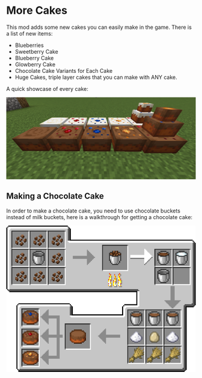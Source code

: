 # More Cakes

This mod adds some new cakes you can easily make in the game. There is a list of new items:

* Blueberries
* Sweetberry Cake
* Blueberry Cake
* Glowberry Cake
* Chocolate Cake Variants for Each Cake
* Huge Cakes, triple layer cakes that you can make with ANY cake.

A quick showcase of every cake:

![img.png](images/showcase1.png)

## Making a Chocolate Cake

In order to make a chocolate cake, you need to use chocolate buckets instead of milk buckets, here is a walkthrough for
getting a chocolate cake:

![chocolate cake graph](images/chocolate_graph-export.png)